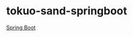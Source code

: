 # tokuo-sand-springboot

[Spring Boot](https://docs.spring.io/spring/docs/current/spring-framework-reference/)
